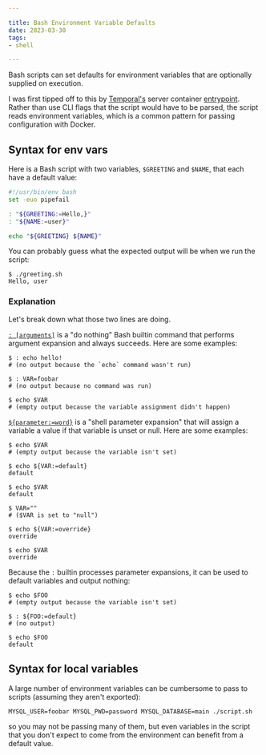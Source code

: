 ```yaml
---

title: Bash Environment Variable Defaults
date: 2023-03-30
tags:
- shell

---
```


Bash scripts can set defaults for environment variables that are optionally supplied on execution.

I was first tipped off to this by [Temporal's](https://temporal.io/) server container [entrypoint](https://github.com/temporalio/docker-builds/blob/7cf2767979265936592641260be57f1b994dfd25/docker/auto-setup.sh). Rather than use CLI flags that the script would have to be parsed, the script reads environment variables, which is a common pattern for passing configuration with Docker.

## Syntax for env vars

Here is a Bash script with two variables, `$GREETING` and `$NAME`, that each have a default value:

```bash
#!/usr/bin/env bash
set -euo pipefail

: "${GREETING:=Hello,}"
: "${NAME:=user}"

echo "${GREETING} ${NAME}"
```

You can probably guess what the expected output will be when we run the script:

```shell
$ ./greeting.sh
Hello, user
```

### Explanation

Let's break down what those two lines are doing.

[`: [arguments]`](https://www.gnu.org/savannah-checkouts/gnu/bash/manual/bash.html#Bourne-Shell-Builtins) is a "do nothing" Bash builtin command that performs argument expansion and always succeeds. Here are some examples:

```shell
$ : echo hello!
# (no output because the `echo` command wasn't run)

$ : VAR=foobar
# (no output because no command was run)

$ echo $VAR
# (empty output because the variable assignment didn't happen)
```

[`${parameter:=word}`](https://www.gnu.org/savannah-checkouts/gnu/bash/manual/bash.html#index-parameter-expansion) is a "shell parameter expansion" that will assign a variable a value if that variable is unset or null. Here are some examples:

```shell
$ echo $VAR
# (empty output because the variable isn't set)

$ echo ${VAR:=default}
default

$ echo $VAR
default

$ VAR=""
# ($VAR is set to "null")

$ echo ${VAR:=override}
override

$ echo $VAR
override
```

Because the `:` builtin processes parameter expansions, it can be used to default variables and output nothing:

```shell
$ echo $FOO
# (empty output because the variable isn't set)

$ : ${FOO:=default}
# (no output)

$ echo $FOO
default
```

## Syntax for local variables

A large number of environment variables can be cumbersome to pass to scripts (assuming they aren't exported):

```shell
MYSQL_USER=foobar MYSQL_PWD=password MYSQL_DATABASE=main ./script.sh
```

so you may not be passing many of them, but even variables in the script that you don't expect to come from the environment can benefit from a default value.
